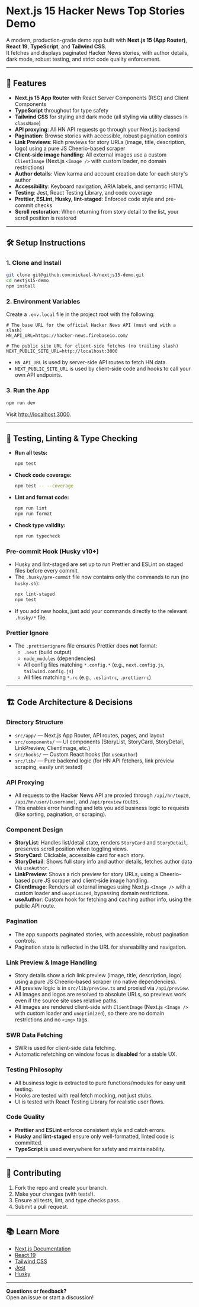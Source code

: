 # Next.js 15 Hacker News Top Stories Demo

A modern, production-grade demo app built with **Next.js 15 (App Router)**, **React 19**, **TypeScript**, and **Tailwind CSS**.  
It fetches and displays paginated Hacker News stories, with author details, dark mode, robust testing, and strict code quality enforcement.

---

## 🚀 Features

- **Next.js 15 App Router** with React Server Components (RSC) and Client Components
- **TypeScript** throughout for type safety
- **Tailwind CSS** for styling and dark mode (all styling via utility classes in `className`)
- **API proxying**: All HN API requests go through your Next.js backend
- **Pagination**: Browse stories with accessible, robust pagination controls
- **Link Previews**: Rich previews for story URLs (image, title, description, logo) using a pure JS Cheerio-based scraper
- **Client-side image handling**: All external images use a custom `ClientImage` (Next.js `<Image />` with custom loader, no domain restrictions)
- **Author details**: View karma and account creation date for each story's author
- **Accessibility**: Keyboard navigation, ARIA labels, and semantic HTML
- **Testing**: Jest, React Testing Library, and code coverage
- **Prettier, ESLint, Husky, lint-staged**: Enforced code style and pre-commit checks
- **Scroll restoration**: When returning from story detail to the list, your scroll position is restored

---

## 🛠️ Setup Instructions

### 1. **Clone and Install**

```bash
git clone git@github.com:mickael-h/nextjs15-demo.git
cd nextjs15-demo
npm install
```

### 2. **Environment Variables**

Create a `.env.local` file in the project root with the following:

```env
# The base URL for the official Hacker News API (must end with a slash)
HN_API_URL=https://hacker-news.firebaseio.com/

# The public site URL for client-side fetches (no trailing slash)
NEXT_PUBLIC_SITE_URL=http://localhost:3000
```

- `HN_API_URL` is used by server-side API routes to fetch HN data.
- `NEXT_PUBLIC_SITE_URL` is used by client-side code and hooks to call your own API endpoints.

### 3. **Run the App**

```bash
npm run dev
```

Visit [http://localhost:3000](http://localhost:3000).

---

## 🧪 Testing, Linting & Type Checking

- **Run all tests:**
  ```bash
  npm test
  ```
- **Check code coverage:**
  ```bash
  npm test -- --coverage
  ```
- **Lint and format code:**
  ```bash
  npm run lint
  npm run format
  ```
- **Check type validity:**
  ```bash
  npm run typecheck
  ```

### Pre-commit Hook (Husky v10+)

- Husky and lint-staged are set up to run Prettier and ESLint on staged files before every commit.
- The `.husky/pre-commit` file now contains only the commands to run (no `husky.sh`):
  ```sh
  npx lint-staged
  npm test
  ```
- If you add new hooks, just add your commands directly to the relevant `.husky/*` file.

### Prettier Ignore

- The `.prettierignore` file ensures Prettier does **not** format:
  - `.next` (build output)
  - `node_modules` (dependencies)
  - All config files matching `*.config.*` (e.g., `next.config.js`, `tailwind.config.js`)
  - All files matching `*.rc` (e.g., `.eslintrc`, `.prettierrc`)

---

## 🏗️ Code Architecture & Decisions

### **Directory Structure**

- `src/app/` — Next.js App Router, API routes, pages, and layout
- `src/components/` — UI components (StoryList, StoryCard, StoryDetail, LinkPreview, ClientImage, etc.)
- `src/hooks/` — Custom React hooks (for `useAuthor`)
- `src/lib/` — Pure backend logic (for HN API fetchers, link preview scraping, easily unit tested)

### **API Proxying**

- All requests to the Hacker News API are proxied through `/api/hn/top20`, `/api/hn/user/[username]`, and `/api/preview` routes.
- This enables error handling and lets you add business logic to requests (like sorting, pagination, or scraping).

### **Component Design**

- **StoryList**: Handles list/detail state, renders `StoryCard` and `StoryDetail`, preserves scroll position when toggling views.
- **StoryCard**: Clickable, accessible card for each story.
- **StoryDetail**: Shows full story info and author details, fetches author data via `useAuthor`.
- **LinkPreview**: Shows a rich preview for story URLs, using a Cheerio-based pure JS scraper and client-side image handling.
- **ClientImage**: Renders all external images using Next.js `<Image />` with a custom loader and `unoptimized`, bypassing domain restrictions.
- **useAuthor**: Custom hook for fetching and caching author info, using the public API route.

### **Pagination**

- The app supports paginated stories, with accessible, robust pagination controls.
- Pagination state is reflected in the URL for shareability and navigation.

### **Link Preview & Image Handling**

- Story details show a rich link preview (image, title, description, logo) using a pure JS Cheerio-based scraper (no native dependencies).
- All preview logic is in `src/lib/preview.ts` and proxied via `/api/preview`.
- All images and logos are resolved to absolute URLs, so previews work even if the source site uses relative paths.
- All images are rendered client-side with `ClientImage` (Next.js `<Image />` with custom loader and `unoptimized`), so there are no domain restrictions and no `<img>` tags.

### **SWR Data Fetching**

- SWR is used for client-side data fetching.
- Automatic refetching on window focus is **disabled** for a stable UX.

### **Testing Philosophy**

- All business logic is extracted to pure functions/modules for easy unit testing.
- Hooks are tested with real fetch mocking, not just stubs.
- UI is tested with React Testing Library for realistic user flows.

### **Code Quality**

- **Prettier** and **ESLint** enforce consistent style and catch errors.
- **Husky** and **lint-staged** ensure only well-formatted, linted code is committed.
- **TypeScript** is used everywhere for safety and maintainability.

---

## 📝 Contributing

1. Fork the repo and create your branch.
2. Make your changes (with tests!).
3. Ensure all tests, lint, and type checks pass.
4. Submit a pull request.

---

## 📚 Learn More

- [Next.js Documentation](https://nextjs.org/docs)
- [React 19](https://react.dev/)
- [Tailwind CSS](https://tailwindcss.com/)
- [Jest](https://jestjs.io/)
- [Husky](https://typicode.github.io/husky/)

---

**Questions or feedback?**  
Open an issue or start a discussion!
